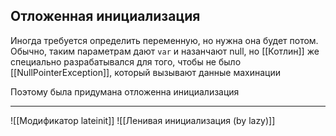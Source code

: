 ## Отложенная инициализация

Иногда требуется определить переменную, но нужна она будет потом. Обычно, таким параметрам дают `var` и назанчают null, но [[Котлин]] же специально разрабатывался для того, чтобы не было [[NullPointerException]], который вызывают данные махинации

Поэтому была придумана отложенна инициализация

---
![[Модификатор lateinit]] 
![[Ленивая инициализация (by lazy)]]
